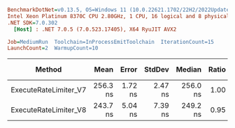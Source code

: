 ``` ini

BenchmarkDotNet=v0.13.5, OS=Windows 11 (10.0.22621.1702/22H2/2022Update/SunValley2), VM=Hyper-V
Intel Xeon Platinum 8370C CPU 2.80GHz, 1 CPU, 16 logical and 8 physical cores
.NET SDK=7.0.302
  [Host] : .NET 7.0.5 (7.0.523.17405), X64 RyuJIT AVX2

Job=MediumRun  Toolchain=InProcessEmitToolchain  IterationCount=15  
LaunchCount=2  WarmupCount=10  

```
|                Method |     Mean |   Error |  StdDev |   Median | Ratio | RatioSD |   Gen0 | Allocated | Alloc Ratio |
|---------------------- |---------:|--------:|--------:|---------:|------:|--------:|-------:|----------:|------------:|
| ExecuteRateLimiter_V7 | 256.3 ns | 1.72 ns | 2.47 ns | 256.0 ns |  1.00 |    0.00 | 0.0148 |     376 B |        1.00 |
| ExecuteRateLimiter_V8 | 243.7 ns | 5.04 ns | 7.39 ns | 249.2 ns |  0.95 |    0.04 | 0.0014 |      40 B |        0.11 |
